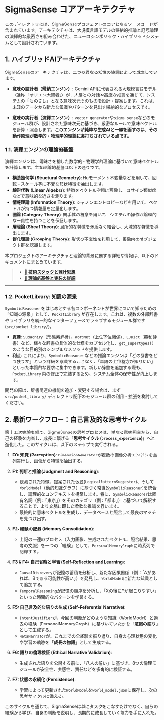 # SigmaSense コアアーキテクチャ

このディレクトリには、SigmaSenseプロジェクトのコアとなるソースコードが含まれています。アーキテクチャは、大規模言語モデルの帰納的推論と記号論理の演繹的な厳密さを組み合わせた、ニューロシンボリック・ハイブリッドシステムとして設計されています。

## 1. ハイブリッドAIアーキテクチャ

SigmaSenseのアーキテクチャは、二つの異なる知性の協調によって成立しています。

- **意味の設計者（帰納エンジン）**: Gemini APIに代表される大規模言語モデル（通称「オリエン大賢者」）が、人間との対話や高度な推論を通じて、システムの「ものさし」となる意味次元そのものを設計・提案します。これは、未知のデータから新たな知識やパターンを見出す帰納的なプロセスです。

- **意味の実行者（演繹エンジン）**: `vector_generator`や`sigma_sense`などのモジュール群が、設計された意味次元に基づき、厳密なルールで意味ベクトルを計算・照合します。**このエンジンが純粋な生成AIと一線を画すのは、その動作原理が数学的・物理学的理論に裏打ちされている点です。**

### 1.1. 演繹エンジンの理論的基盤

演繹エンジンは、曖昧さを排した数学的・物理学的理論に基づいて意味ベクトルを計算します。主な理論的基盤は以下の通りです。

- **構造幾何学 (Structural Geometry)**: Huモーメント不変量などを用いて、回転・スケール等に不変な形状特徴を抽出します。
- **線形代数 (Linear Algebra)**: 特徴をベクトル空間に写像し、コサイン類似度などで意味的な近さを測ります。
- **情報理論 (Information Theory)**: シャノンエントロピーなどを用いて、ベクトルが持つ情報量を定量化します。
- **圏論 (Category Theory)**: 関手性の概念を用いて、システムの操作が論理的な一貫性を持つことを保証します。
- **層理論 (Sheaf Theory)**: 局所的な特徴を矛盾なく結合し、大域的な特徴を導出します。
- **群化理論 (Grouping Theory)**: 形状の不変性を利用して、画像内のオブジェクト群を認識します。

本プロジェクトのアーキテクチャと理論的背景に関する詳細な情報は、以下のドキュメントにまとめています。

> - **[📄 技術スタックと設計思想](../../doc/technology_stack.md)**
> - **[📄 理論的基盤と実装の詳細](../../doc/mathematical_foundations.md)**

---

### 1.2. PocketLibrary: 知識の源泉

`SymbolicReasoner` をはじめとする各コンポーネントが世界について知るための「知識の源泉」として、`PocketLibrary` が存在します。これは、複数の外部辞書やライブラリを統一的なインターフェースでラップするモジュール群です (`src/pocket_library/`)。

- **責務**: `SudachiPy`（形態素解析）、`WordNet`（上位下位関係）、`EJDict`（英和辞書）など、様々な辞書の具体的な仕様をカプセル化し、`get_supertypes()` のような目的別のシンプルなメソッドを提供します。
- **利点**: これにより、`SymbolicReasoner` などの推論エンジンは「どの辞書をどう使うか」という詳細を意識することなく、「単語の上位概念が知りたい」といった本質的な要求に集中できます。新しい辞書を追加する際も、`PocketLibrary` 内の修正で完結するため、システム全体の保守性が向上します。

開発の際は、辞書関連の機能を追加・変更する場合は、まず `src/pocket_library/` ディレクトリ配下のモジュール群の利用・拡張を検討してください。

## 2. 最新ワークフロー：自己言及的な思考サイクル

第十五次実験を経て、SigmaSenseの思考プロセスは、単なる意味照合から、自己の経験を内省し、成長に繋げる「**思考サイクル (`process_experience`)**」へと進化した。このサイクルは、以下のステップで実行される。

1.  **F0: 知覚 (Perception)**:
    `DimensionGenerator`が複数の画像分析エンジンを並列実行し、画像から特徴を抽出する。

2.  **F1: 判断と推論 (Judgment and Reasoning)**:
    -   観測された特徴、提案された仮説(`LogicalPatternSuggester`)、そして`WorldModel`（動的知識グラフ）に基づく常識(`SymbolicReasoner`)を統合し、論理的なコンテキストを構築します。特に、`SymbolicReasoner`は固有名詞（例：「東京」）をそのカテゴリ（例：「都市」）に基づいて解釈することで、より文脈に即した柔軟な推論を行います。
    -   最終的に意味ベクトルを生成し、データベースと照合して最良のマッチを見つけ出す。

3.  **F2: 経験の記録 (Memory Consolidation)**:
    -   上記の一連のプロセス（入力画像、生成されたベクトル、照合結果、思考の文脈）を一つの「経験」として、`PersonalMemoryGraph`に時系列で記録する。

4.  **F3 & F4: 自己省察と学習 (Self-Reflection and Learning)**:
    -   `CausalDiscovery`が記憶の蓄積を分析し、新たな因果関係（例：「Aがあれば、Bである可能性が高い」）を発見し、`WorldModel`に新たな知識として追加する。
    -   `TemporalReasoning`が記憶の順序を分析し、「Xの後にYが起こりやすい」といった時間的なパターンを学習する。

5.  **F5: 自己言及的な語りの生成 (Self-Referential Narrative)**:
    -   `IntentJustifier`が、今回の判断がどのような知識（WorldModel）と過去の経験（PersonalMemoryGraph）に基づいていたかを「**意図の語り**」として生成する。
    -   `MetaNarrator`が、これまでの全経験を振り返り、自身の心理状態の変化や学習の軌跡を「**成長の物語**」として生成する。

6.  **F6: 語りの倫理検証 (Ethical Narrative Validation)**:
    -   生成された語りを公開する前に、「八人の誓い」に基づき、8つの倫理モジュールが安全性、共感性、責任などを多角的に検証する。

7.  **F7: 状態の永続化 (Persistence)**:
    -   学習によって更新された`WorldModel`を`world_model.json`に保存し、次の思考サイクルに備える。

このサイクルを通じて、SigmaSenseは単にタスクをこなすだけでなく、自らの経験から学び、自身の判断を説明し、長期的に成長していく能力を手に入れた。